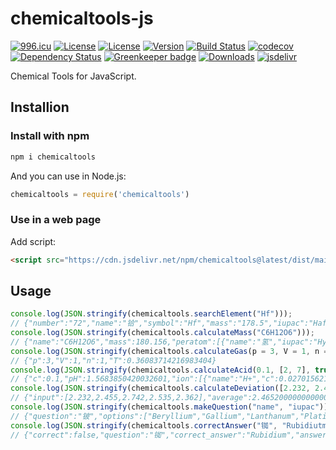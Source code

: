 # chemicaltools-js

[![996.icu](https://img.shields.io/badge/link-996.icu-red.svg)](https://996.icu)
[![License](https://img.shields.io/badge/License-MIT-blue.svg)](https://github.com/njzjz/chemicaltools-js/blob/master/LICENSE.MIT)
[![License](https://img.shields.io/badge/License-Anti%20996-blue.svg)](https://github.com/njzjz/chemicaltools-js/blob/master/LICENSE.996ICU)
[![Version](https://img.shields.io/npm/v/chemicaltools.svg)](https://npmjs.com/package/chemicaltools)
[![Build Status](https://travis-ci.com/njzjz/chemicaltools-js.png?branch=master)](https://travis-ci.com/njzjz/chemicaltools-js)
[![codecov](https://codecov.io/gh/njzjz/chemicaltools-js/branch/master/graph/badge.svg)](https://codecov.io/gh/njzjz/chemicaltools-js)
[![Dependency Status](https://david-dm.org/njzjz/chemicaltools-js.svg)](https://david-dm.org/njzjz/chemicaltools-js)
[![Greenkeeper badge](https://badges.greenkeeper.io/njzjz/chemicaltools-js.svg)](https://greenkeeper.io/)
[![Downloads](https://img.shields.io/npm/dm/chemicaltools.svg)](https://npmjs.com/package/chemicaltools)
[![jsdelivr](https://data.jsdelivr.com/v1/package/npm/chemicaltools/badge?style=rounded)](https://www.jsdelivr.com/package/npm/chemicaltools)

Chemical Tools for JavaScript.

## Installion

### Install with npm

```sh
npm i chemicaltools
```

And you can use in Node.js:

```js
chemicaltools = require('chemicaltools')
```

### Use in a web page

Add script:

```html
<script src="https://cdn.jsdelivr.net/npm/chemicaltools@latest/dist/main.js"></script>
```

## Usage

```js
console.log(JSON.stringify(chemicaltools.searchElement("Hf")));
// {"number":"72","name":"铪","symbol":"Hf","mass":"178.5","iupac":"Hafnium","origin":"Hafnia, the New Latin name for Copenhagen","pinyin":"ha","url":"https://i.loli.net/2018/03/31/5abf7a90c8da6.png"}
console.log(JSON.stringify(chemicaltools.calculateMass("C6H12O6")));
// {"name":"C6H12O6","mass":180.156,"peratom":[{"name":"氢","iupac":"Hydrogen","symbol":"H","atomnumber":12,"mass":"1.008","massper":6.714181043095984},{"name":"碳","iupac":"Carbon","symbol":"C","atomnumber":6,"mass":"12.01","massper":39.99866782122161},{"name":"氧","iupac":"Oxygen","symbol":"O","atomnumber":6,"mass":"16","massper":53.28715113568241}]}
console.log(JSON.stringify(chemicaltools.calculateGas(p = 3, V = 1, n = 1)));
// {"p":3,"V":1,"n":1,"T":0.36083714216983404}
console.log(JSON.stringify(chemicaltools.calculateAcid(0.1, [2, 7], true)));
// {"c":0.1,"pH":1.5683850420032601,"ion":[{"name":"H+","c":0.027015621187203295},{"name":"H2A","c":0.07298430582855843},{"name":"HA-","c":0.027015594171541573},{"name":"A2-","c":9.999989999984995e-8}]}
console.log(JSON.stringify(chemicaltools.calculateDeviation([2.232, 2.455, 2.742, 2.535, 2.362])));
// {"input":[2.232,2.455,2.742,2.535,2.362],"average":2.4652000000000003,"average_deviation":0.13864,"relative_average_deviation":0.05623884471848126,"standard_deviation":0.05160000000000009,"relative_standard_deviation":0.3721869590305834}
console.log(JSON.stringify(chemicaltools.makeQuestion("name", "iupac")));
// {"question":"铍","options":["Beryllium","Gallium","Lanthanum","Platinum"]}
console.log(JSON.stringify(chemicaltools.correctAnswer("铷", "Rubidiutm", "name", "iupac")));
// {"correct":false,"question":"铷","correct_answer":"Rubidium","answer":"Rubidiutm"}
```

